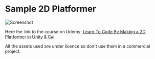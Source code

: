 # Sample 2D Platformer

![Screenshot](https://img-a.udemycdn.com/course/480x270/2707960_ef22_2.jpg)

Here the link to the course on Udemy: [Learn To Code By Making a 2D Platformer in Unity &amp; C#](https://www.udemy.com/course/unityplatformer/)

All the assets used are under licence so don't use them in a commercial project.
